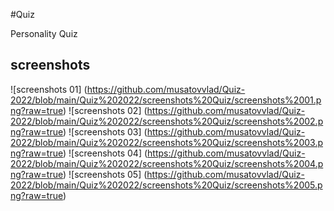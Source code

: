 #Quiz

Personality Quiz

## screenshots

![screenshots 01] (https://github.com/musatovvlad/Quiz-2022/blob/main/Quiz%202022/screenshots%20Quiz/screenshots%2001.png?raw=true)
![screenshots 02] (https://github.com/musatovvlad/Quiz-2022/blob/main/Quiz%202022/screenshots%20Quiz/screenshots%2002.png?raw=true)
![screenshots 03] (https://github.com/musatovvlad/Quiz-2022/blob/main/Quiz%202022/screenshots%20Quiz/screenshots%2003.png?raw=true)
![screenshots 04] (https://github.com/musatovvlad/Quiz-2022/blob/main/Quiz%202022/screenshots%20Quiz/screenshots%2004.png?raw=true)
![screenshots 05] (https://github.com/musatovvlad/Quiz-2022/blob/main/Quiz%202022/screenshots%20Quiz/screenshots%2005.png?raw=true)
